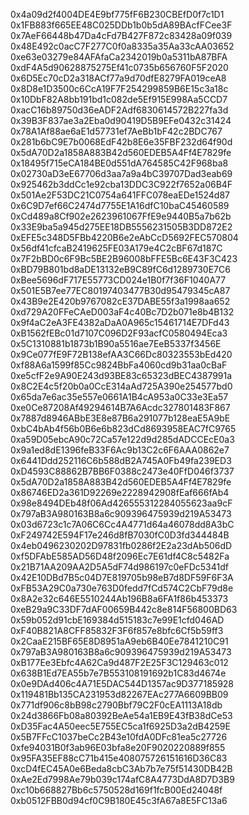 0x4a09d2f4004DE4E9bf775fF6B230CBEfD0f7c1D1
0x1FB883f665EE48C025DDb1b0b5dA89BAcfFCee3F
0x7AeF66448b47Da4cFd7B427F872c83428a09f039
0x48E492c0acC7F277C0f0a8335a35Aa33cAA03652 
0xe63e03279e84AFAfaCa2342019b0a5311bA87BFA
0xdF4A5d90628875275Ef41c0735b656760F5F2020
0x6D5Ec70cD2a318ACf77a9d70dfE8279FA019ceA8
0x8D8e1D3500c6CcA19F7F254299859B6E15c3a18c
0x10DbF82A8bb191bd1c082de5Ef915E998Aa5CCD7
0xacC16b89750d36eADF2Adf6830614572B227fa3d
0x39B3F837ae3a2Eba0d90419D5B9EFe0432c31424
0x78A1Af88ae6aE1d57731ef7AeBb1bF42c2BDC767
0x281b6bC9E7b0068EdF42b8E6e35FBF232d64f90d
0x5dA70D2a1858A883B42d560EDEB5A4Ff4E7829fe
0x18495f715eCA184BE0d551dA764585C42F968ba8 
0x02730aD3eE67706d3aa7a9a4bC39707Dad3eab69
0x925462b3ddCc1e92cba13DDC3C922f7652a06B4F
0x501Ae2F53DC21C0754a641FFC078eaEDe1524d87
0x6C9D7ef66C2474d7755E1A16dfC10baC45460589
0xCd489a8Cf902e2623961067FfE9e9440B5a7b62b
0x33E9ba5a945d275EE18DB5556231505B3DD872E2
0xEFE5c348D5FBb4220B6e2eAbCcD5692FEC570804
0x56df41cfcaB2419625FE03A179e4C2cBF67d187C
0x7F2bBD0c6F9Bc5BE2B96008bFFE5Bc6E43F3C423
0xBD79B801bd8aDE13132eB9C89fC6d1289730E7C6
0xBee5696dF717E55773CD024e1B0f7f36F1040A77
0x501E5B7ee77EC80197403477B30d95479345cA87
0x43B9e2E420b9767082cE37DABE55f3a1998aa652
0xd729A20FFeCAeD003aF4c40Bc7D2b071e8b4B132
0x9f4aC2eA3FE4382aDaA0A965c15461714E7DFd43
0xB1562fEBc01d7107C096D2F93acfC0580494Eca3
0x5C1310881b1873b1B90a5516ae7EeB5337f3456E
0x9Ce077fE9F72B138efAA3C66Dc80323553bEd420
0xf88A6a1599f85Cc9824BbFa4060cd9b31aa0cBaF
0xe5cfF2e9A90E243d93BE83c65323dBEC4387991a
0x8C2E4c5f20b0a0CcE314aAd725A390e254577bd0
0x65da7e6ac35e557e0661A1B4cA953a0C33e3Ea57
0xe0Ce87208Af49294614B7A6Acdc327801483F867
0x7887d8946ABbE3E8e87B6a291077b128eaE5A9bE
0xbC4bAb4f56b0B6e6b823dCd8693958EAC7fC9765
0xa59D05ebcA90c72Ca57e122d9d285dADCCEcE0a3 
0x9a1ed8dE1396feB33F6Ac9b13C2c6F6AAA0862e7
0x6441Ddd252116C6b588dB2A745A0Fb49fa239ED3
0xD4593C88862B7BB6F0388c2473e40FfD046f3737
0x5dA70D2a1858A883B42d560EDEB5A4Ff4E7829fe
0x86746ED2a361D92269e2228942908fEaf666fAb4
0x98e8494DEb48f06Ad426555312284055623aa9cF
0x797aB3A980163B8a6c909396475939d219A53473
0x03d6723c1c7A06C6Cc4A4771d64a46078dd8A3bC
0xF249742E594F17e246d8fB7030fC0D3fd344484B
0x4eb0496230202D97831fb0286f2E2a23dAb506dD
0xf5DFAbE585AD56D48f2096Ec7E61df4C8c5482Fa
0x21B71AA209AA2D5A5dF74d986197c0eFDc5341df
0x42E10DBd7B5c04D7E819705b98eB7d8DF59F6F3A
0xFB53A29C0a730e763D0fedd7fCd574C2CbF79d8e
0x8A2e32c646E5510244Ab196B8a6FA1f86b453373
0xeB29a9C33DF7dAF00659B442c8e814F56800BD63
0x59b052d91cbE169384d515183c7e99E1cfd046AD
0xF40B821A8CFF85832F3F6f857e8bfc6Cf5b59ff3 
0x2CaaE215BF65E8D8951aA9eb6B40Ee7841210C91
0x797aB3A980163B8a6c909396475939d219A53473
0xB177Ee3Ebfc4A62Ca9d487F2E25F3C129463c012
0x638B1Ed7EA55b7e7B553108191692b1C83d4674e
0x0e9DAd406c4A71E5DAC544D1357ac9D377185928
0x119481Bb135CA231953d82267EAc277A6609BB09
0x771df906c8bB98c2790Bbf79C2F0cEA1113A18db
0x24d3866Fb08a80392BeAe54a1EB9E43fB38dCe53
0xD35Fac4A50eec5E755EC5ca1f6925D3a2dB4259E
0x5B7FFcC1037beCc2B43e10fdA0DFc81ea5c27726
0xfe94031B0f3ab96E03bfa8e20F9020220889f855
0x95FA35EF88cC71b415e408075726151616D36C83
0xcD4fEC45A0e6Beda8cbC3Ab7b7e75f51430DB42B 
0xAe2Ed7998Ae79b039c174afC8A4773DdA8D7D3B9
0xc10b668827Bb6c5750528d169f1fcB00Ed24048f
0xb0512FBB0d94cf0C9B180E45c3fA67a8E5FC13a6
